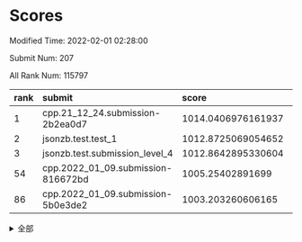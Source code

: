 # Scores

Modified Time: 2022-02-01 02:28:00

Submit Num: 207

All Rank Num: 115797

| rank |               submit               |       score        |       sigma        | pk_num |
| :--- | :--------------------------------- | :----------------- | :----------------- | :----- |
| 1    | cpp.21_12_24.submission-2b2ea0d7   | 1014.0406976161937 | 0.8455309386567534 | 2239   |
| 2    | jsonzb.test.test_1                 | 1012.8725069054652 | 0.8119483123959319 | 2232   |
| 3    | jsonzb.test.submission_level_4     | 1012.8642895330604 | 0.8080174815316813 | 2235   |
| 54   | cpp.2022_01_09.submission-816672bd | 1005.25402891699   | 0.7164923023013275 | 2244   |
| 86   | cpp.2022_01_09.submission-5b0e3de2 | 1003.203260606165  | 0.7253976179484614 | 2237   |


<details>
<summary>全部</summary>

| rank |                 submit                 |       score        |       sigma        | pk_num |
| :--- | :------------------------------------- | :----------------- | :----------------- | :----- |
| 1    | cpp.21_12_24.submission-2b2ea0d7       | 1014.0406976161937 | 0.8455309386567534 | 2239   |
| 2    | jsonzb.test.test_1                     | 1012.8725069054652 | 0.8119483123959319 | 2232   |
| 3    | jsonzb.test.submission_level_4         | 1012.8642895330604 | 0.8080174815316813 | 2235   |
| 4    | gobigger.level_3.submission_level_3_25 | 1012.2590996912112 | 0.7651830682070114 | 2239   |
| 5    | gobigger.level_3.submission_level_3_35 | 1011.3614088437589 | 0.8012760677022153 | 2235   |
| 6    | gobigger.level_3.submission_level_3_36 | 1011.342993836355  | 0.7608629662230056 | 2234   |
| 7    | gobigger.level_3.submission_level_3_39 | 1011.243282249897  | 0.7867768293717228 | 2239   |
| 8    | gobigger.level_3.submission_level_3_14 | 1010.9526143842144 | 0.7612712804850054 | 2239   |
| 9    | gobigger.level_3.submission_level_3_45 | 1010.7218969533151 | 0.7777798331934564 | 2242   |
| 10   | gobigger.level_3.submission_level_3_15 | 1010.6759746547516 | 0.7672414143709702 | 2235   |
| 11   | gobigger.level_3.submission_level_3_0  | 1010.6379790035069 | 0.7596651581030371 | 2237   |
| 12   | gobigger.level_3.submission_level_3_8  | 1010.490345380311  | 0.7824699577630104 | 2239   |
| 13   | gobigger.level_3.submission_level_3_33 | 1010.4776574299642 | 0.7709229761618961 | 2244   |
| 14   | gobigger.level_3.submission_level_3_16 | 1010.4734994715981 | 0.7578186246137782 | 2239   |
| 15   | gobigger.level_3.submission_level_3_49 | 1010.3207125225185 | 0.7778334824167594 | 2240   |
| 16   | gobigger.level_3.submission_level_3_43 | 1010.3102455857969 | 0.7642685026279493 | 2236   |
| 17   | gobigger.level_3.submission_level_3_30 | 1010.2600265662427 | 0.7510868824002386 | 2241   |
| 18   | gobigger.level_3.submission_level_3_6  | 1010.1976132558555 | 0.74924067944477   | 2232   |
| 19   | gobigger.level_3.submission_level_3_34 | 1010.1796378082266 | 0.7438769962582805 | 2236   |
| 20   | gobigger.level_3.submission_level_3_3  | 1010.1556603650696 | 0.7735190885014565 | 2237   |
| 21   | gobigger.level_3.submission_level_3_2  | 1010.1082285514193 | 0.7398853824827897 | 2234   |
| 22   | gobigger.level_3.submission_level_3_12 | 1010.0885330374575 | 0.7556473843597407 | 2241   |
| 23   | gobigger.level_3.submission_level_3_40 | 1010.0477848140329 | 0.7681857823247453 | 2239   |
| 24   | gobigger.level_3.submission_level_3_47 | 1010.0157119016106 | 0.7580705748032331 | 2240   |
| 25   | gobigger.level_3.submission_level_3_13 | 1010.0055286714131 | 0.7735903516574796 | 2238   |
| 26   | gobigger.level_3.submission_level_3_31 | 1009.960676334639  | 0.7650977900662669 | 2241   |
| 27   | gobigger.level_3.submission_level_3_20 | 1009.9069916866144 | 0.7643204135129762 | 2240   |
| 28   | gobigger.level_3.submission_level_3_11 | 1009.8842927166759 | 0.7436094294281683 | 2237   |
| 29   | gobigger.level_3.submission_level_3_42 | 1009.8416850852176 | 0.7488992195708991 | 2237   |
| 30   | gobigger.level_3.submission_level_3_9  | 1009.7896796924747 | 0.7671785756366976 | 2241   |
| 31   | gobigger.level_3.submission_level_3_26 | 1009.7872334351315 | 0.7542966444641239 | 2239   |
| 32   | gobigger.level_3.submission_level_3_27 | 1009.7551943531885 | 0.7642141493219797 | 2238   |
| 33   | gobigger.level_3.submission_level_3_21 | 1009.7062651571888 | 0.7588793371343253 | 2237   |
| 34   | gobigger.level_3.submission_level_3_48 | 1009.6976545721657 | 0.7441057779140094 | 2237   |
| 35   | gobigger.level_3.submission_level_3_18 | 1009.6916528592685 | 0.7517701853172447 | 2234   |
| 36   | gobigger.level_3.submission_level_3_5  | 1009.5913869724078 | 0.7496209498268213 | 2236   |
| 37   | gobigger.level_3.submission_level_3_10 | 1009.5642539098682 | 0.7488958667137173 | 2236   |
| 38   | gobigger.level_3.submission_level_3_4  | 1009.5583793625834 | 0.755880096050948  | 2240   |
| 39   | gobigger.level_3.submission_level_3_24 | 1009.5376258978245 | 0.7512034865522954 | 2237   |
| 40   | gobigger.level_3.submission_level_3_44 | 1009.520842981617  | 0.7501782764564037 | 2237   |
| 41   | gobigger.level_3.submission_level_3_28 | 1009.4358453971386 | 0.7338623090145057 | 2238   |
| 42   | gobigger.level_3.submission_level_3_19 | 1009.4156993581719 | 0.7592409472851352 | 2233   |
| 43   | gobigger.level_3.submission_level_3_22 | 1009.3930375512624 | 0.747028841882059  | 2235   |
| 44   | gobigger.level_3.submission_level_3_7  | 1009.340365263338  | 0.7510393229525257 | 2237   |
| 45   | gobigger.level_3.submission_level_3_23 | 1009.2710774258092 | 0.7623878563710195 | 2235   |
| 46   | gobigger.level_3.submission_level_3_29 | 1009.2346244656749 | 0.7625925667430894 | 2238   |
| 47   | gobigger.level_3.submission_level_3_38 | 1009.2219266169459 | 0.7625160056521758 | 2238   |
| 48   | gobigger.level_3.submission_level_3_1  | 1009.2020948607144 | 0.7515388178413048 | 2236   |
| 49   | gobigger.level_3.submission_level_3_37 | 1008.9468262673398 | 0.7553231616793994 | 2238   |
| 50   | gobigger.level_3.submission_level_3_32 | 1008.8388906655463 | 0.7484099052623082 | 2238   |
| 51   | gobigger.level_3.submission_level_3_46 | 1008.4393202949267 | 0.743627697887483  | 2240   |
| 52   | gobigger.level_3.submission_level_3_41 | 1008.1306534844537 | 0.7433826812372464 | 2239   |
| 53   | gobigger.level_3.submission_level_3_17 | 1007.673606313571  | 0.7357123514702638 | 2237   |
| 54   | cpp.2022_01_09.submission-816672bd     | 1005.25402891699   | 0.7164923023013275 | 2244   |
| 55   | gobigger.level_1.submission_level_1_22 | 1004.6431982492296 | 0.7190385235805534 | 2240   |
| 56   | gobigger.level_1.submission_level_1_17 | 1004.616803292379  | 0.7201940401570163 | 2237   |
| 57   | gobigger.level_1.submission_level_1_32 | 1004.3456895714164 | 0.7206493820566355 | 2236   |
| 58   | gobigger.level_1.submission_level_1_29 | 1004.188722607769  | 0.7232706575495321 | 2243   |
| 59   | gobigger.level_1.submission_level_1_19 | 1004.1258281188051 | 0.7200357917312982 | 2237   |
| 60   | gobigger.level_1.submission_level_1_21 | 1004.0809743644501 | 0.7225131164710886 | 2241   |
| 61   | gobigger.level_1.submission_level_1_30 | 1004.0428225388397 | 0.7316470889570433 | 2236   |
| 62   | gobigger.level_1.submission_level_1_43 | 1004.0081038265099 | 0.7219142218027408 | 2237   |
| 63   | gobigger.level_1.submission_level_1_12 | 1003.9079401197033 | 0.7238768534551454 | 2233   |
| 64   | gobigger.level_1.submission_level_1_41 | 1003.8461148142025 | 0.7264356025643135 | 2241   |
| 65   | gobigger.level_1.submission_level_1_26 | 1003.8094064218947 | 0.7116081575019463 | 2234   |
| 66   | gobigger.level_1.submission_level_1_48 | 1003.8090281410388 | 0.7117496021790819 | 2231   |
| 67   | gobigger.level_1.submission_level_1_34 | 1003.7907802988326 | 0.7154911621851782 | 2236   |
| 68   | gobigger.level_1.submission_level_1_39 | 1003.7041738177824 | 0.7220463279976772 | 2236   |
| 69   | gobigger.level_1.submission_level_1_49 | 1003.6293041375718 | 0.7170857390448341 | 2237   |
| 70   | gobigger.level_1.submission_level_1_47 | 1003.6271736675515 | 0.7310813953048702 | 2240   |
| 71   | gobigger.level_1.submission_level_1_6  | 1003.5791322818815 | 0.7101084154602546 | 2233   |
| 72   | gobigger.level_1.submission_level_1_8  | 1003.5498413606867 | 0.7155851296739413 | 2240   |
| 73   | gobigger.level_1.submission_level_1_37 | 1003.5358373034719 | 0.7140219339598518 | 2235   |
| 74   | gobigger.level_1.submission_level_1_14 | 1003.4928733238598 | 0.7123213821818156 | 2237   |
| 75   | gobigger.level_1.submission_level_1_27 | 1003.457422297599  | 0.7246223786658996 | 2239   |
| 76   | gobigger.level_1.submission_level_1_15 | 1003.414819950122  | 0.7235473936567387 | 2238   |
| 77   | gobigger.level_1.submission_level_1_46 | 1003.3921758619681 | 0.7161830991191136 | 2236   |
| 78   | gobigger.level_1.submission_level_1_1  | 1003.3374094720315 | 0.7199347413910545 | 2241   |
| 79   | gobigger.level_1.submission_level_1_13 | 1003.3177379759586 | 0.7174399940472426 | 2239   |
| 80   | gobigger.level_1.submission_level_1_10 | 1003.3021988331908 | 0.7197157695372712 | 2236   |
| 81   | gobigger.level_1.submission_level_1_24 | 1003.2913766841081 | 0.7239009671801255 | 2239   |
| 82   | gobigger.level_1.submission_level_1_4  | 1003.2561851263607 | 0.7278682069633771 | 2241   |
| 83   | gobigger.level_1.submission_level_1_23 | 1003.2353255234984 | 0.7154121888062551 | 2234   |
| 84   | gobigger.level_1.submission_level_1_33 | 1003.2304986536835 | 0.716119656591053  | 2240   |
| 85   | gobigger.level_1.submission_level_1_5  | 1003.2190744646538 | 0.7097022810982071 | 2239   |
| 86   | cpp.2022_01_09.submission-5b0e3de2     | 1003.203260606165  | 0.7253976179484614 | 2237   |
| 87   | gobigger.level_1.submission_level_1_25 | 1003.1995048935175 | 0.7176283622725101 | 2236   |
| 88   | gobigger.level_1.submission_level_1_42 | 1003.0742204646994 | 0.7282666120203217 | 2240   |
| 89   | gobigger.level_1.submission_level_1_40 | 1003.0393082659596 | 0.7210301272990923 | 2237   |
| 90   | gobigger.level_1.submission_level_1_3  | 1002.8149569847453 | 0.7117117049501753 | 2237   |
| 91   | gobigger.level_1.submission_level_1_18 | 1002.7864650336479 | 0.704026170293163  | 2236   |
| 92   | gobigger.level_1.submission_level_1_44 | 1002.7776762702122 | 0.7176236415973358 | 2237   |
| 93   | gobigger.level_1.submission_level_1_9  | 1002.7622409720225 | 0.7109786268576246 | 2238   |
| 94   | gobigger.level_1.submission_level_1_38 | 1002.7233504944812 | 0.7242495983209362 | 2239   |
| 95   | gobigger.level_1.submission_level_1_2  | 1002.6886689256578 | 0.7095583361679012 | 2238   |
| 96   | gobigger.level_1.submission_level_1_20 | 1002.6866242915283 | 0.7153409355604007 | 2238   |
| 97   | gobigger.level_1.submission_level_1_0  | 1002.6495698958387 | 0.7077363144678124 | 2239   |
| 98   | gobigger.level_1.submission_level_1_16 | 1002.5382294737723 | 0.7182267724783434 | 2238   |
| 99   | gobigger.level_1.submission_level_1_35 | 1002.4522987199341 | 0.7032443604370785 | 2235   |
| 100  | gobigger.level_1.submission_level_1_28 | 1002.3275035063243 | 0.7117316691307327 | 2239   |
| 101  | gobigger.level_1.submission_level_1_11 | 1002.2788365477959 | 0.6953195287032503 | 2238   |
| 102  | gobigger.level_1.submission_level_1_31 | 1002.2664824585538 | 0.7040670165672526 | 2235   |
| 103  | gobigger.level_1.submission_level_1_36 | 1002.2151539524888 | 0.7117174514314211 | 2229   |
| 104  | gobigger.level_1.submission_level_1_45 | 1002.1155223476761 | 0.7075231120994948 | 2241   |
| 105  | gobigger.level_1.submission_level_1_7  | 1002.0762401475106 | 0.7010653179870252 | 2238   |
| 106  | gobigger.random.submission_random_38   | 997.3427442268143  | 0.7120459566786889 | 2243   |
| 107  | gobigger.random.submission_random_45   | 997.2454791976689  | 0.7155612850974701 | 2240   |
| 108  | gobigger.random.submission_random_37   | 997.0322404581502  | 0.7174619703152721 | 2243   |
| 109  | gobigger.random.submission_random_16   | 996.989651479875   | 0.7066585635440763 | 2239   |
| 110  | gobigger.random.submission_random_43   | 996.9049370032162  | 0.7112520589709328 | 2239   |
| 111  | gobigger.random.submission_random_22   | 996.6944793633489  | 0.7032938104608405 | 2238   |
| 112  | gobigger.random.submission_random_17   | 996.6658509327128  | 0.7019581581528652 | 2243   |
| 113  | gobigger.random.submission_random_32   | 996.5984721077152  | 0.7193273876604783 | 2240   |
| 114  | gobigger.random.submission_random_28   | 996.4220445625239  | 0.7197772732520865 | 2229   |
| 115  | gobigger.random.submission_random_12   | 996.3777485323709  | 0.7094363755189526 | 2234   |
| 116  | gobigger.random.submission_random_26   | 996.3244239420881  | 0.7030471538254943 | 2241   |
| 117  | gobigger.random.submission_random_19   | 996.3143527462694  | 0.7024678117794736 | 2235   |
| 118  | gobigger.random.submission_random_14   | 996.2409561955308  | 0.7065883526165418 | 2238   |
| 119  | gobigger.random.submission_random_24   | 996.1873774499223  | 0.7088702093020833 | 2240   |
| 120  | gobigger.random.submission_random_20   | 996.1749460184062  | 0.7010055961209533 | 2237   |
| 121  | gobigger.random.submission_random_35   | 996.0675319686679  | 0.7028028093539427 | 2242   |
| 122  | gobigger.random.submission_random_36   | 996.063044320997   | 0.6956147465874571 | 2236   |
| 123  | gobigger.random.submission_random_8    | 996.0410197955994  | 0.7019469156179186 | 2238   |
| 124  | gobigger.random.submission_random_23   | 996.0245547799295  | 0.700560924755277  | 2238   |
| 125  | gobigger.random.submission_random_21   | 996.0035537647016  | 0.7023137890404403 | 2244   |
| 126  | gobigger.random.submission_random_3    | 995.9935539040771  | 0.7118330015503516 | 2238   |
| 127  | gobigger.random.submission_random_5    | 995.982142422918   | 0.7159046969826087 | 2232   |
| 128  | gobigger.random.submission_random_15   | 995.944930349139   | 0.7003422968974533 | 2237   |
| 129  | gobigger.random.submission_random_31   | 995.9107785588096  | 0.7093589079643564 | 2235   |
| 130  | gobigger.random.submission_random_11   | 995.8644793840052  | 0.7054936005896245 | 2242   |
| 131  | gobigger.random.submission_random_46   | 995.8367398379079  | 0.7104277042546193 | 2237   |
| 132  | gobigger.random.submission_random_49   | 995.7867471877003  | 0.7052631636270085 | 2243   |
| 133  | gobigger.random.submission_random_2    | 995.710163590159   | 0.7187470329471983 | 2233   |
| 134  | gobigger.random.submission_random_1    | 995.7011321506542  | 0.7033125026508963 | 2239   |
| 135  | gobigger.random.submission_random_9    | 995.6725915605057  | 0.6944246850256329 | 2239   |
| 136  | gobigger.random.submission_random_47   | 995.6196331395978  | 0.7130657764408022 | 2236   |
| 137  | gobigger.random.submission_random_34   | 995.5618695591013  | 0.7107415010899434 | 2234   |
| 138  | gobigger.random.submission_random_48   | 995.5217392683284  | 0.709076495520256  | 2240   |
| 139  | gobigger.random.submission_random_42   | 995.4892876314193  | 0.7143139286006389 | 2234   |
| 140  | gobigger.random.submission_random_29   | 995.4854366132154  | 0.7011918645897007 | 2238   |
| 141  | gobigger.random.submission_random_41   | 995.463844786636   | 0.7048253762971176 | 2241   |
| 142  | gobigger.random.submission_random_27   | 995.4010796298551  | 0.7188669797020576 | 2238   |
| 143  | gobigger.random.submission_random_40   | 995.3813464131882  | 0.7263561419936069 | 2237   |
| 144  | gobigger.random.submission_random_0    | 995.2974257541109  | 0.7090327693977149 | 2236   |
| 145  | gobigger.random.submission_random_18   | 995.258054613778   | 0.7055976596773378 | 2242   |
| 146  | gobigger.random.submission_random_6    | 995.216585545372   | 0.7172854579027901 | 2240   |
| 147  | gobigger.random.submission_random_25   | 995.2145445673538  | 0.7124426148205176 | 2237   |
| 148  | gobigger.random.submission_random_33   | 995.2026283780433  | 0.710009968732737  | 2233   |
| 149  | gobigger.random.submission_random_13   | 995.1703711174387  | 0.7009903915549223 | 2236   |
| 150  | gobigger.random.submission_random_7    | 995.0280125673294  | 0.7083882519227801 | 2236   |
| 151  | gobigger.random.submission_random_4    | 994.8882150129397  | 0.7074002455027976 | 2236   |
| 152  | gobigger.random.submission_random_30   | 994.7594560931549  | 0.724138345674507  | 2239   |
| 153  | gobigger.random.submission_random_10   | 994.5993210978322  | 0.72274277770386   | 2239   |
| 154  | gobigger.random.submission_random_39   | 994.5955628199811  | 0.71227568920283   | 2235   |
| 155  | gobigger.random.submission_random_44   | 994.541498133073   | 0.7262256006820126 | 2236   |
| 156  | gobigger.level_2.submission_level_2_9  | 993.6910543527744  | 0.732914430599547  | 2237   |
| 157  | gobigger.level_2.submission_level_2_11 | 993.5989229692344  | 0.7276337913022225 | 2239   |
| 158  | gobigger.level_2.submission_level_2_14 | 993.5960620481228  | 0.739320988689283  | 2239   |
| 159  | gobigger.level_2.submission_level_2_47 | 993.487545222878   | 0.7355793337852561 | 2236   |
| 160  | gobigger.level_2.submission_level_2_48 | 993.4255006562059  | 0.7228243517377986 | 2237   |
| 161  | gobigger.level_2.submission_level_2_27 | 993.3326765777648  | 0.7219737740552475 | 2238   |
| 162  | gobigger.level_2.submission_level_2_26 | 993.320036537282   | 0.7213119769616637 | 2240   |
| 163  | gobigger.level_2.submission_level_2_34 | 993.1806740733268  | 0.7310033945229673 | 2235   |
| 164  | gobigger.level_2.submission_level_2_23 | 992.791502524716   | 0.7284294310328934 | 2236   |
| 165  | gobigger.level_2.submission_level_2_18 | 992.7857401355694  | 0.7624511181852065 | 2241   |
| 166  | gobigger.level_2.submission_level_2_45 | 992.7487646775256  | 0.7361812623127708 | 2242   |
| 167  | gobigger.level_2.submission_level_2_8  | 992.7273763563799  | 0.7359960843519547 | 2240   |
| 168  | gobigger.level_2.submission_level_2_49 | 992.7113554500392  | 0.7329253837654968 | 2240   |
| 169  | gobigger.level_2.submission_level_2_21 | 992.7041825225081  | 0.7462143667246008 | 2240   |
| 170  | gobigger.level_2.submission_level_2_31 | 992.6141262190414  | 0.7460864036819793 | 2237   |
| 171  | gobigger.level_2.submission_level_2_6  | 992.5680066370643  | 0.7438339963730195 | 2240   |
| 172  | gobigger.level_2.submission_level_2_22 | 992.5185622456756  | 0.7358223434916641 | 2241   |
| 173  | gobigger.level_2.submission_level_2_0  | 992.4810109113594  | 0.7309366670910615 | 2237   |
| 174  | gobigger.level_2.submission_level_2_33 | 992.3887433460861  | 0.7324352762975147 | 2242   |
| 175  | gobigger.level_2.submission_level_2_15 | 992.3438700438477  | 0.7204731943959718 | 2238   |
| 176  | gobigger.level_2.submission_level_2_43 | 992.2927840690868  | 0.7301619146544014 | 2233   |
| 177  | gobigger.level_2.submission_level_2_25 | 992.2792386942341  | 0.7418589077060573 | 2237   |
| 178  | gobigger.level_2.submission_level_2_35 | 992.2511297344173  | 0.7509463153178991 | 2236   |
| 179  | gobigger.level_2.submission_level_2_36 | 992.2184025272879  | 0.7398066300023752 | 2235   |
| 180  | gobigger.level_2.submission_level_2_19 | 992.1096090410812  | 0.7477562300026218 | 2233   |
| 181  | gobigger.level_2.submission_level_2_44 | 992.067664696042   | 0.7364031809903547 | 2240   |
| 182  | gobigger.level_2.submission_level_2_1  | 991.9777811264262  | 0.7401231876101036 | 2239   |
| 183  | gobigger.level_2.submission_level_2_41 | 991.9562629098795  | 0.7574279107345737 | 2235   |
| 184  | gobigger.level_2.submission_level_2_40 | 991.9475216540083  | 0.7532370928490053 | 2236   |
| 185  | gobigger.level_2.submission_level_2_38 | 991.9350512655919  | 0.7487893954651708 | 2238   |
| 186  | gobigger.level_2.submission_level_2_30 | 991.9085874783925  | 0.7492004334823994 | 2234   |
| 187  | gobigger.level_2.submission_level_2_12 | 991.7691072518065  | 0.752109645676917  | 2240   |
| 188  | gobigger.level_2.submission_level_2_13 | 991.7014844972355  | 0.7430341430097587 | 2242   |
| 189  | gobigger.level_2.submission_level_2_37 | 991.6980303180364  | 0.7548175371807698 | 2235   |
| 190  | gobigger.level_2.submission_level_2_24 | 991.6856548801642  | 0.7495193096726366 | 2239   |
| 191  | gobigger.level_2.submission_level_2_39 | 991.6096189448888  | 0.7489408054336913 | 2236   |
| 192  | gobigger.level_2.submission_level_2_46 | 991.5870200550369  | 0.75504140007347   | 2236   |
| 193  | gobigger.level_2.submission_level_2_42 | 991.4842351490944  | 0.7500842196649453 | 2236   |
| 194  | gobigger.level_2.submission_level_2_29 | 991.474371453874   | 0.7556940675350374 | 2230   |
| 195  | gobigger.level_2.submission_level_2_5  | 991.4119587986197  | 0.7506979568230159 | 2238   |
| 196  | gobigger.level_2.submission_level_2_32 | 991.3401274050871  | 0.7425846729250014 | 2237   |
| 197  | gobigger.level_2.submission_level_2_17 | 991.1832866172157  | 0.7551056564767249 | 2238   |
| 198  | gobigger.level_2.submission_level_2_7  | 990.9916178293843  | 0.7414808045309808 | 2241   |
| 199  | gobigger.level_2.submission_level_2_28 | 990.9700084380434  | 0.7539316947997953 | 2239   |
| 200  | gobigger.level_2.submission_level_2_2  | 990.829119519683   | 0.754967730550619  | 2237   |
| 201  | gobigger.level_2.submission_level_2_16 | 990.7663359033597  | 0.759189630947049  | 2239   |
| 202  | gobigger.level_2.submission_level_2_10 | 990.7119401236604  | 0.7516436165259326 | 2238   |
| 203  | gobigger.level_2.submission_level_2_4  | 990.4110505296587  | 0.7617525328696243 | 2237   |
| 204  | gobigger.level_2.submission_level_2_3  | 989.8458088300141  | 0.7617788770503303 | 2237   |
| 205  | gobigger.level_2.submission_level_2_20 | 989.3761519706678  | 0.8050082188335536 | 2237   |
| 206  | gobigger.none.submission_none_1        | 978.049245607034   | 1.1684737634015925 | 2232   |
| 207  | gobigger.none.submission_none_0        | 976.8683230745625  | 1.3260883678485764 | 2239   |

</details>